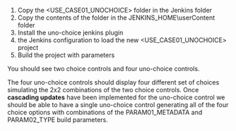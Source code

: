 1. Copy the <USE_CASE01_UNOCHOICE> folder in the Jenkins <jobs> folder
2. Copy the contents of the <userContent> folder in the JENKINS_HOME\userContent folder
3. Install the uno-choice jenkins plugin
4. <Reload> the Jenkins configuration to load the new <USE_CASE01_UNOCHOICE> project
5. Build the project with parameters

You should see two choice controls and four uno-choice controls. 

The four uno-choice controls should display four different set of choices simulating the 2x2 combinations of the two choice controls. 
Once **cascading updates** have been implemented for the uno-choice control we should be able to have a single uno-choice control generating all of the four choice options with combinations of the PARAM01_METADATA and PARAM02_TYPE build parameters.
